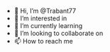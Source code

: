 - 👋 Hi, I’m @Trabant77
- 👀 I’m interested in 
- 🌱 I’m currently learning
- 💞️ I’m looking to collaborate on
- 📫 How to reach me 
 

